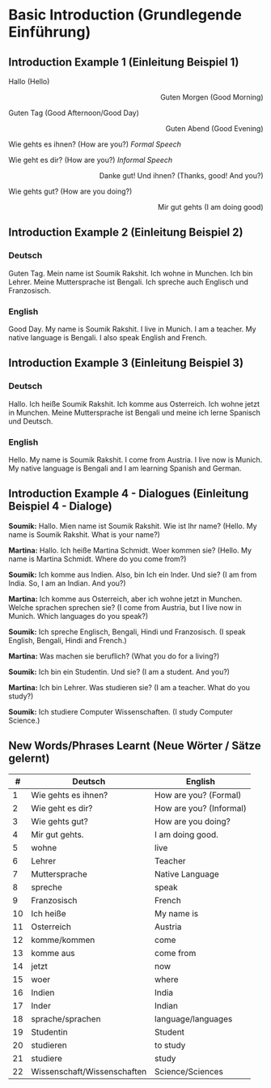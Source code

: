 # Basic Introduction (Grundlegende Einführung)

## Introduction Example 1 (Einleitung Beispiel 1)

Hallo (Hello)

<div style="text-align: right"> Guten Morgen (Good Morning) </div>

Guten Tag (Good Afternoon/Good Day)

<div style="text-align: right"> Guten Abend (Good Evening) </div>

Wie gehts es ihnen? (How are you?) *Formal Speech*

Wie geht es dir? (How are you?) *Informal Speech*

<div style="text-align: right"> Danke gut! Und ihnen? (Thanks, good! And you?) </div>

Wie gehts gut? (How are you doing?)

<div style="text-align: right"> Mir gut gehts (I am doing good) </div>

## Introduction Example 2 (Einleitung Beispiel 2)

### Deutsch

Guten Tag. Mein name ist Soumik Rakshit. Ich wohne in Munchen. Ich bin Lehrer. Meine Muttersprache ist Bengali. Ich spreche auch Englisch und Franzosisch.

### English

Good Day. My name is Soumik Rakshit. I live in Munich. I am a teacher. My native language is Bengali. I also speak English and French.

## Introduction Example 3 (Einleitung Beispiel 3)

### Deutsch

Hallo. Ich heiße Soumik Rakshit. Ich komme aus Osterreich. Ich wohne jetzt in Munchen. Meine Muttersprache ist Bengali und meine ich lerne Spanisch und Deutsch.

### English

Hello. My name is Soumik Rakshit. I come from Austria. I live now is Munich. My native language is Bengali and I am learning Spanish and German.

## Introduction Example 4 - Dialogues (Einleitung Beispiel 4 - Dialoge)

**Soumik:** Hallo. Mien name ist Soumik Rakshit. Wie ist Ihr name? (Hello. My name is Soumik Rakshit. What is your name?)

**Martina:** Hallo. Ich heiße Martina Schmidt. Woer kommen sie? (Hello. My name is Martina Schmidt. Where do you come from?)

**Soumik:** Ich komme aus Indien. Also, bin Ich ein Inder. Und sie? (I am from India. So, I am an Indian. And you?)

**Martina:** Ich komme aus Osterreich, aber ich wohne jetzt in Munchen. Welche sprachen sprechen sie? (I come from Austria, but I live now in Munich. Which languages do you speak?)

**Soumik:** Ich spreche Englisch, Bengali, Hindi und Franzosisch. (I speak English, Bengali, Hindi and French.)

**Martina:** Was machen sie beruflich? (What you do for a living?)

**Soumik:** Ich bin ein Studentin. Und sie? (I am a student. And you?)

**Martina:** Ich bin Lehrer. Was studieren sie? (I am a teacher. What do you study?)

**Soumik:** Ich studiere Computer Wissenschaften. (I study Computer Science.)

## New Words/Phrases Learnt (Neue Wörter / Sätze gelernt)

|#|Deutsch|English|
|---|---|---|
|1|Wie gehts es ihnen?|How are you? (Formal)|
|2|Wie geht es dir?|How are you? (Informal)|
|3|Wie gehts gut?|How are you doing?|
|4|Mir gut gehts.|I am doing good.|
|5|wohne|live|
|6|Lehrer|Teacher|
|7|Muttersprache|Native Language|
|8|spreche|speak|
|9|Franzosisch|French|
|10|Ich heiße|My name is|
|11|Osterreich|Austria|
|12|komme/kommen|come|
|13|komme aus|come from|
|14|jetzt|now|
|15|woer|where|
|16|Indien|India|
|17|Inder|Indian|
|18|sprache/sprachen|language/languages|
|19|Studentin|Student|
|20|studieren|to study|
|21|studiere|study|
|22|Wissenschaft/Wissenschaften|Science/Sciences|